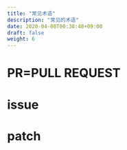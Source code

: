 ```yaml
---
title: "常见术语"
description: "常见的术语"
date: 2020-04-08T00:38:48+09:00
draft: false
weight: 6
---
```


# PR=PULL REQUEST

# issue


# patch



